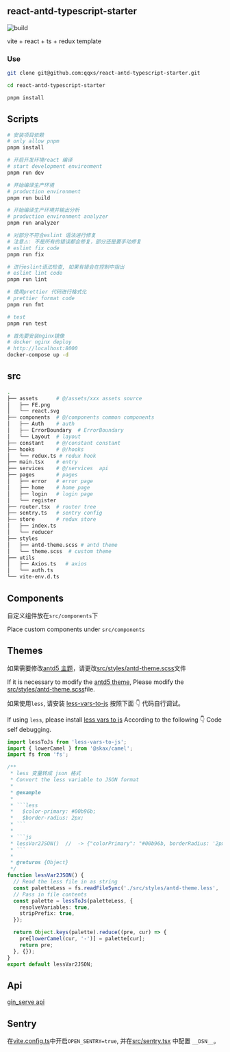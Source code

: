 ## react-antd-typescript-starter

![build](https://github.com/qqxs/react-antd-typescript-starter/workflows/build/badge.svg)

vite + react + ts + redux template

### Use

```sh
git clone git@github.com:qqxs/react-antd-typescript-starter.git

cd react-antd-typescript-starter

pnpm install
```

## Scripts

```sh
# 安装项目依赖
# only allow pnpm
pnpm install

# 开启开发环境react 编译
# start development environment
pnpm run dev

# 开始编译生产环境
# production environment
pnpm run build

# 开始编译生产环境并输出分析
# production environment analyzer
pnpm run analyzer

# 对部分不符合eslint 语法进行修复
# 注意⚠️: 不是所有的错误都会修复，部分还是要手动修复
# eslint fix code
pnpm run fix

# 进行eslint语法检查, 如果有错会在控制中指出
# eslint lint code
pnpm run lint

# 使用prettier 代码进行格式化
# prettier format code
pnpm run fmt

# test
pnpm run test

# 首先要安装nginx镜像
# docker nginx deploy
# http://localhost:8000
docker-compose up -d
```

## src

```bash
.
├── assets      # @/assets/xxx assets source
│   ├── FE.png
│   └── react.svg
├── components  # @/components common components
│   ├── Auth    # auth
│   ├── ErrorBoundary  # ErrorBoundary
│   └── Layout  # layout
├── constant    # @/constant constant
├── hooks       # @/hooks
│   └── redux.ts # redux hook
├── main.tsx    # entry
├── services    # @/services  api
├── pages       # pages
│   ├── error   # error page
│   ├── home    # home page
│   ├── login   # login page
│   └── register
├── router.tsx  # router tree
├── sentry.ts   # sentry config
├── store       # redux store
│   ├── index.ts
│   └── reducer
├── styles
│   ├── antd-theme.scss # antd theme
│   └── theme.scss  # custom theme
├── utils
│   ├── Axios.ts   # axios
│   └── auth.ts
└── vite-env.d.ts
```

## Components

自定义组件放在`src/components`下

Place custom components under `src/components`

## Themes

如果需要修改[antd5 主题](https://ant.design/docs/react/customize-theme-cn)，请更改[src/styles/antd-theme.scss](./src/styles/antd-theme.scss)文件

If it is necessary to modify the [antd5 theme](https://ant.design/docs/react/customize-theme-cn), Please modify the [src/styles/antd-theme.scss](./src/styles/antd-theme.scss)file.

如果使用`less`, 请安装 [less-vars-to-js](https://www.npmjs.com/package/less-vars-to-js) 按照下面 👇 代码自行调试。

If using `less`, please install [less vars to js](https://www.npmjs.com/package/less-vars-to-js) According to the following 👇 Code self debugging.

````ts
import lessToJs from 'less-vars-to-js';
import { lowerCamel } from '@skax/camel';
import fs from 'fs';

/**
 * less 变量转成 json 格式
 * Convert the less variable to JSON format
 *
 * @example
 *
 * ```less
 *   $color-primary: #00b96b;
 *   $border-radius: 2px;
 * ```
 *
 * ```js
 * lessVar2JSON()  //  -> {"colorPrimary": "#00b96b, borderRadius: '2px'}
 * ```
 *
 * @returns {Object}
 */
function lessVar2JSON() {
  // Read the less file in as string
  const paletteLess = fs.readFileSync('./src/styles/antd-theme.less', 'utf-8');
  // Pass in file contents
  const palette = lessToJs(paletteLess, {
    resolveVariables: true,
    stripPrefix: true,
  });

  return Object.keys(palette).reduce((pre, cur) => {
    pre[lowerCamel(cur, '-')] = palette[cur];
    return pre;
  }, {});
}
export default lessVar2JSON;
````

## Api

[gin_serve api](https://github.com/freeshineit/gin_serve)

## Sentry

在[vite.config.ts](./vite.config.ts)中开启`OPEN_SENTRY=true`, 并在[src/sentry.tsx](./src/sentry.ts) 中配置 `__DSN__`。
